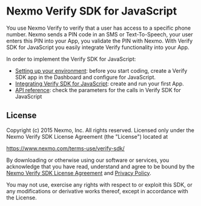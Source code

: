 # Nexmo Verify SDK for JavaScript

You use Nexmo Verify to verify that a user has access to a specific phone number. Nexmo sends a PIN code in an SMS or Text-To-Speech, your user enters this PIN into your App, you validate the PIN with Nexmo. With Verify SDK for JavaScript you easily integrate Verify functionality into your App.

In order to implement the Verify SDK for JavaScript:
* [Setting up your environment](https://docs.nexmo.com/verify/verify-sdk-for-javascript): before you start coding, create a Verify SDK app in the Dashboard and configure for JavaScript.
* [Integrating Verify SDK for JavaScript](https://docs.nexmo.com/verify/verify-sdk-for-javascript/integration): create and run your first App.
* [API reference](https://docs.nexmo.com/verify/verify-sdk-for-javascript/api-reference): check the parameters for the calls in Verify SDK for JavaScript

## License

Copyright (c) 2015 Nexmo, Inc.
All rights reserved.
Licensed only under the Nexmo Verify SDK License Agreement (the "License") located at

https://www.nexmo.com/terms-use/verify-sdk/

By downloading or otherwise using our software or services, you acknowledge
that you have read, understand and agree to be bound by the
[Nexmo Verify SDK License Agreement][1] and [Privacy Policy][2].

You may not use, exercise any rights with respect to or exploit this SDK,
or any modifications or derivative works thereof, except in accordance with the License.

 [1]: https://www.nexmo.com/terms-use/verify-sdk/
 [2]: https://www.nexmo.com/privacy-policy/
